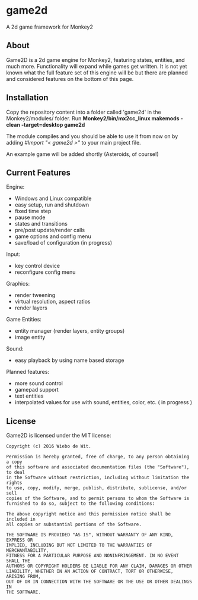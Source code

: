 # game2d
A 2d game framework for Monkey2

About
-------------------------------------------------------------------------------

Game2D is a 2d game engine for Monkey2, featuring states, entities, and much more.
Functionality will expand while games get written. It is not yet known what the full feature set of this engine will be but there are planned and considered features on the bottom of this page.

Installation
-------------------------------------------------------------------------------
Copy the repository content into a folder called 'game2d' in the Monkey2/modules/ folder.
Run __Monkey2/bin/mx2cc_linux makemods -clean -target=desktop game2d__

The module compiles and you should be able to use it from now on by adding _#Import "< game2d >"_ to your main project file.

An example game will be added shortly (Asteroids, of course!)

Current Features
-------------------------------------------------------------------------------

Engine:

  * Windows and Linux compatible
  * easy setup, run and shutdown
  * fixed time step
  * pause mode
  * states and transitions
  * pre/post update/render calls
  * game options and config menu
  * save/load of configuration (in progress)

Input:

  * key control device
  * reconfigure config menu

Graphics:

  * render tweening
  * virtual resolution, aspect ratios
  * render layers

Game Entities:

  * entity manager (render layers, entity groups)
  * image entity

Sound:

  * easy playback by using name based storage

Planned features:

  * more sound control
  * gamepad support
  * text entities
  * interpolated values for use with sound, entities, color, etc. ( in progress )

License
-------------------------------------------------------------------------------

Game2D is licensed under the MIT license:

    Copyright (c) 2016 Wiebo de Wit.

    Permission is hereby granted, free of charge, to any person obtaining a copy
    of this software and associated documentation files (the "Software"), to deal
    in the Software without restriction, including without limitation the rights
    to use, copy, modify, merge, publish, distribute, sublicense, and/or sell
    copies of the Software, and to permit persons to whom the Software is
    furnished to do so, subject to the following conditions:

    The above copyright notice and this permission notice shall be included in
    all copies or substantial portions of the Software.

    THE SOFTWARE IS PROVIDED "AS IS", WITHOUT WARRANTY OF ANY KIND, EXPRESS OR
    IMPLIED, INCLUDING BUT NOT LIMITED TO THE WARRANTIES OF MERCHANTABILITY,
    FITNESS FOR A PARTICULAR PURPOSE AND NONINFRINGEMENT. IN NO EVENT SHALL THE
    AUTHORS OR COPYRIGHT HOLDERS BE LIABLE FOR ANY CLAIM, DAMAGES OR OTHER
    LIABILITY, WHETHER IN AN ACTION OF CONTRACT, TORT OR OTHERWISE, ARISING FROM,
    OUT OF OR IN CONNECTION WITH THE SOFTWARE OR THE USE OR OTHER DEALINGS IN
    THE SOFTWARE.



